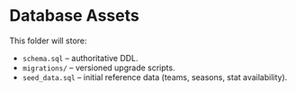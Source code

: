 # Database Assets

This folder will store:

* `schema.sql` – authoritative DDL.
* `migrations/` – versioned upgrade scripts.
* `seed_data.sql` – initial reference data (teams, seasons, stat availability). 